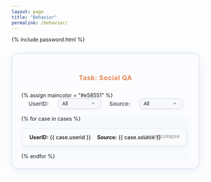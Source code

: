 ```yaml
---
layout: page
title: "Behavior"
permalink: /behavior/
---
```

{% include password.html %}
<style>
h1.page-title, .page-title, h1 {
  text-align: center;
}
</style>
<style>
.case-card {
  border: 1px solid #e2e8f0;
  border-radius: 1em;
  box-shadow: 0 2px 8px rgba(0,0,0,0.06);
  padding: 1em 1.5em;
  margin: 1.5em 0;
  background: #fafbfc;
  cursor: pointer;
  transition: box-shadow .2s;
  position: relative;
}
.case-card:hover {
  box-shadow: 0 6px 24px rgba(0,0,0,0.13);
  background: #f5f7fa;
}
.case-summary {
  display: flex;
  gap: 1.2em;
  font-weight: 500;
}
.case-details {
  margin-top: 1em;
  display: none;
  font-size: 0.98em;
  color: #34495e;
}
.case-card.expanded .case-details {
  display: block;
}
.case-expand-tip {
  color: #888;
  font-size: 0.92em;
  position: absolute;
  top: 1em;
  right: 1.5em;
  user-select: none;
}
.filter-bar {
  margin: 1.5em 0 2.5em 0;
  display: flex;
  gap: 1.6em;
  align-items: center;
  flex-wrap: wrap;
  justify-content: center;
}

.filter-bar label {
  font-weight: 600;
  color: #57606a;
  margin-right: 0.2em;
  font-size: 1.07em;
}

.filter-bar select {
  padding: 0.35em 1.3em 0.35em 0.7em;
  border-radius: 0.7em;
  border: 1px solid #ccd6df;
  background: #f6f8fa url("data:image/svg+xml;utf8,<svg width='14' height='14' xmlns='http://www.w3.org/2000/svg'><polygon points='7,10 3,5 11,5' fill='%2398a1b3'/></svg>") no-repeat right 0.9em center/1em 1em;
  box-shadow: 0 2px 8px rgba(35,45,58,0.06);
  font-size: 1em;
  color: #25282c;
  transition: border 0.2s, box-shadow 0.2s;
  min-width: 115px;
  outline: none;
  appearance: none;
  -webkit-appearance: none;
  cursor: pointer;
}

.filter-bar select:focus {
  border: 1.5px solid #4f8cff;
  box-shadow: 0 2px 16px rgba(85,140,255,0.10);
  background-color: #f0f6ff;
}

.task-panel {
  border: 2.5px solid #e0e7ef;
  border-radius: 1.2em;
  box-shadow: 0 4px 22px #e5eefa;
  background: #fcfcfe;
  padding: 2.1em 1.7em 1.7em 1.7em;
  margin: 2em auto 3.2em auto;
  max-width: 900px;
  min-width: 330px;
  position: relative;
  /* 可根据需求加宽度 */
}
.task-panel h2 {
  font-size: 1.25em;
  font-weight: 700;
  letter-spacing: 0.04em;
  margin-bottom: 1.6em;
}
.task-panel .filter-bar {
  margin-bottom: 1.3em;
  margin-top: 0;
}
.task-panel .case-list-scroll {
  max-height: 340px;
  overflow-y: auto;
  padding-right: 0.5em;
  border-radius: 0.5em;
  /* 为了显式分区，可以加背景色 */
  background: #f7fafd;
}
.task-panel .case-card {
  margin: 1.3em 0;
}
</style>


<script>
document.addEventListener('DOMContentLoaded', function() {
  // 卡片展开/收起
  document.querySelectorAll('.case-card').forEach(function(card) {
    card.addEventListener('click', function(e) {
      card.classList.toggle('expanded');
    });
  });
  // 筛选
  ['userid','source'].forEach(f=>{
    const el = document.getElementById('filter-behavior-'+f);
    if(el) el.addEventListener('change', filterCases);
  });
  function filterCases() {
    let cond = {};
    ['userid','source'].forEach(f=>{
      cond[f] = document.getElementById('filter-behavior-'+f).value;
    });
    document.querySelectorAll('.case-card').forEach(function(card) {
      let ok = true;
      ['userid','source'].forEach(f=>{
        if(cond[f] !== '' && card.dataset[f] !== cond[f]) ok = false;
      });
      card.style.display = ok ? '' : 'none';
    });
  }
});
</script>

<!-- ========== Social QA Task ========== -->
<div class="task-block">
  <div class="task-panel">
    <h2 style="color:#e58551;text-align:center;">Task: Social QA</h2>
    {% assign maincolor = "#e58551" %}
    <div class="filter-bar">
      <label for="filter-behavior-userid">UserID:</label>
      <select name="userid" id="filter-behavior-userid">
        <option value="">All</option>
        {% assign cases = site.data.behavior_cases | where: "task_name", "social qa" %}
        {% assign userids = cases | map: 'userid' | uniq | sort %}
        {% for id in userids %}
          <option value="{{ id }}">{{ id }}</option>
        {% endfor %}
      </select>
      <label for="filter-behavior-source">Source:</label>
      <select name="source" id="filter-behavior-source">
        <option value="">All</option>
        {% assign sources = cases | map: 'source' | uniq | sort %}
        {% for s in sources %}
          <option value="{{ s }}">{{ s }}</option>
        {% endfor %}
      </select>
    </div>
    <div class="case-list-scroll">
      {% for case in cases %}
        <div class="case-card"
             data-userid="{{ case.userid }}"
             data-source="{{ case.source }}">
          <div class="case-summary">
            <div><b>UserID:</b> {{ case.userid }}</div>
            <div><b>Source:</b> {{ case.source }}</div>
          </div>
          <span class="case-expand-tip">expand/collapse</span>
          <div class="case-details">
            {% for pair in case.task_specific %}
              <div style="margin:0.3em 0;">
                <b style="color:{{ maincolor }}; font-weight:600;">{{ pair[0] | replace: '_', ' ' | capitalize }}:</b>
                <span style="{% if pair[0]=='question' %}font-weight:600; color:#111;{% else %}font-size:0.97em; color:#31425c;{% endif %}">{{ pair[1] }}</span>
              </div>
            {% endfor %}
          </div>
        </div>
      {% endfor %}
    </div>
  </div>
</div>
